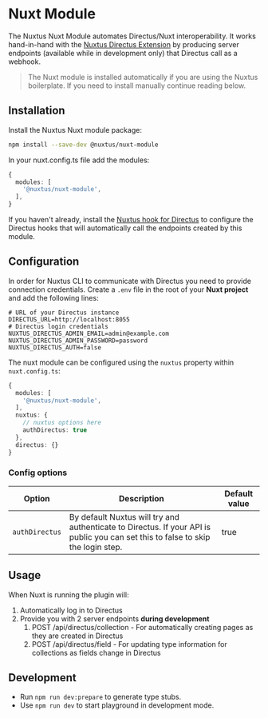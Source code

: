 # Nuxt Module

The Nuxtus Nuxt Module automates Directus/Nuxt interoperability. It works hand-in-hand with the [Nuxtus Directus Extension](directus-extension.md) by producing server endpoints (available while in development only) that Directus call as a webhook.

> The Nuxt module is installed automatically if you are using the Nuxtus boilerplate. If you need to install manually continue reading below.

## Installation

Install the Nuxtus Nuxt module package:

```bash	
npm install --save-dev @nuxtus/nuxt-module
```

In your nuxt.config.ts file add the modules:

```typescript
{
  modules: [
    '@nuxtus/nuxt-module',
  ],
}
```

If you haven't already, install the [Nuxtus hook for Directus](directus-extension.md) to configure the Directus hooks that will automatically call the endpoints created by this module.

## Configuration

In order for Nuxtus CLI to communicate with Directus you need to provide connection credentials. Create a `.env` file in the root of your **Nuxt project** and add the following lines:

```
# URL of your Directus instance
DIRECTUS_URL=http://localhost:8055
# Directus login credentials
NUXTUS_DIRECTUS_ADMIN_EMAIL=admin@example.com
NUXTUS_DIRECTUS_ADMIN_PASSWORD=password
NUXTUS_DIRECTUS_AUTH=false
```

The nuxt module can be configured using the `nuxtus` property within `nuxt.config.ts`:

```typescript
{
  modules: [
    '@nuxtus/nuxt-module',
  ],
  nuxtus: {
    // nuxtus options here
	authDirectus: true
  },
  directus: {}
}
```

### Config options


| Option         | Description                                                                                                                      | Default value |
| -------------- | -------------------------------------------------------------------------------------------------------------------------------- | ------------- |
| `authDirectus` | By default Nuxtus will try and authenticate to Directus. If your API is public you can set this to false to skip the login step. | true          |

## Usage

When Nuxt is running the plugin will:

1. Automatically log in to Directus
2. Provide you with 2 server endpoints **during development**
   1. POST /api/directus/collection - For automatically creating pages as they are created in Directus
   2. POST /api/directus/field - For updating type information for collections as fields change in Directus

## Development

- Run `npm run dev:prepare` to generate type stubs.
- Use `npm run dev` to start playground in development mode.


